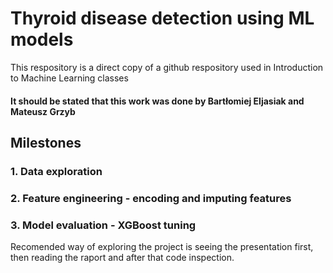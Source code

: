 # Thyroid disease detection using ML models

This respository is a direct copy of a github respository used in Introduction to Machine Learning classes
#### **It should be stated that this work was done by Bartłomiej Eljasiak and Mateusz Grzyb**

## Milestones
### 1. Data exploration
### 2. Feature engineering - encoding and imputing features
### 3. Model evaluation - XGBoost tuning

Recomended way of exploring the project is seeing the presentation first, then reading the raport and after that code inspection. 

